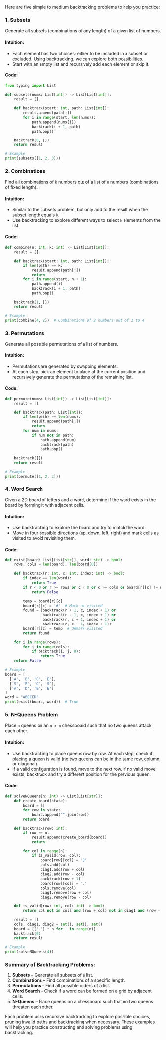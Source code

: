 Here are five simple to medium backtracking problems to help you practice:

### 1. **Subsets**

Generate all subsets (combinations of any length) of a given list of numbers.

#### Intuition:

- Each element has two choices: either to be included in a subset or excluded. Using backtracking, we can explore both possibilities.
- Start with an empty list and recursively add each element or skip it.

#### Code:

```python
from typing import List

def subsets(nums: List[int]) -> List[List[int]]:
    result = []

    def backtrack(start: int, path: List[int]):
        result.append(path[:])
        for i in range(start, len(nums)):
            path.append(nums[i])
            backtrack(i + 1, path)
            path.pop()

    backtrack(0, [])
    return result

# Example
print(subsets([1, 2, 3]))
```

### 2. **Combinations**

Find all combinations of `k` numbers out of a list of `n` numbers (combinations of fixed length).

#### Intuition:

- Similar to the subsets problem, but only add to the result when the subset length equals `k`.
- Use backtracking to explore different ways to select `k` elements from the list.

#### Code:

```python
def combine(n: int, k: int) -> List[List[int]]:
    result = []

    def backtrack(start: int, path: List[int]):
        if len(path) == k:
            result.append(path[:])
            return
        for i in range(start, n + 1):
            path.append(i)
            backtrack(i + 1, path)
            path.pop()

    backtrack(1, [])
    return result

# Example
print(combine(4, 2))  # Combinations of 2 numbers out of 1 to 4
```

### 3. **Permutations**

Generate all possible permutations of a list of numbers.

#### Intuition:

- Permutations are generated by swapping elements.
- At each step, pick an element to place at the current position and recursively generate the permutations of the remaining list.

#### Code:

```python
def permute(nums: List[int]) -> List[List[int]]:
    result = []

    def backtrack(path: List[int]):
        if len(path) == len(nums):
            result.append(path[:])
            return
        for num in nums:
            if num not in path:
                path.append(num)
                backtrack(path)
                path.pop()

    backtrack([])
    return result

# Example
print(permute([1, 2, 3]))
```

### 4. **Word Search**

Given a 2D board of letters and a word, determine if the word exists in the board by forming it with adjacent cells.

#### Intuition:

- Use backtracking to explore the board and try to match the word.
- Move in four possible directions (up, down, left, right) and mark cells as visited to avoid revisiting them.

#### Code:

```python
def exist(board: List[List[str]], word: str) -> bool:
    rows, cols = len(board), len(board[0])

    def backtrack(r: int, c: int, index: int) -> bool:
        if index == len(word):
            return True
        if r < 0 or r >= rows or c < 0 or c >= cols or board[r][c] != word[index]:
            return False

        temp = board[r][c]
        board[r][c] = '#'  # Mark as visited
        found = (backtrack(r + 1, c, index + 1) or
                 backtrack(r - 1, c, index + 1) or
                 backtrack(r, c + 1, index + 1) or
                 backtrack(r, c - 1, index + 1))
        board[r][c] = temp  # Unmark visited
        return found

    for i in range(rows):
        for j in range(cols):
            if backtrack(i, j, 0):
                return True
    return False

# Example
board = [
  ['A', 'B', 'C', 'E'],
  ['S', 'F', 'C', 'S'],
  ['A', 'D', 'E', 'E']
]
word = "ABCCED"
print(exist(board, word))  # True
```

### 5. **N-Queens Problem**

Place `n` queens on an `n x n` chessboard such that no two queens attack each other.

#### Intuition:

- Use backtracking to place queens row by row. At each step, check if placing a queen is valid (no two queens can be in the same row, column, or diagonal).
- If a valid configuration is found, move to the next row. If no valid move exists, backtrack and try a different position for the previous queen.

#### Code:

```python
def solveNQueens(n: int) -> List[List[str]]:
    def create_board(state):
        board = []
        for row in state:
            board.append("".join(row))
        return board

    def backtrack(row: int):
        if row == n:
            result.append(create_board(board))
            return

        for col in range(n):
            if is_valid(row, col):
                board[row][col] = 'Q'
                cols.add(col)
                diag1.add(row + col)
                diag2.add(row - col)
                backtrack(row + 1)
                board[row][col] = '.'
                cols.remove(col)
                diag1.remove(row + col)
                diag2.remove(row - col)

    def is_valid(row: int, col: int) -> bool:
        return col not in cols and (row + col) not in diag1 and (row - col) not in diag2

    result = []
    cols, diag1, diag2 = set(), set(), set()
    board = [['.'] * n for _ in range(n)]
    backtrack(0)
    return result

# Example
print(solveNQueens(4))
```

### Summary of Backtracking Problems:

1. **Subsets** – Generate all subsets of a list.
2. **Combinations** – Find combinations of a specific length.
3. **Permutations** – Find all possible orders of a list.
4. **Word Search** – Check if a word can be formed on a grid by adjacent cells.
5. **N-Queens** – Place queens on a chessboard such that no two queens threaten each other.

Each problem uses recursive backtracking to explore possible choices, pruning invalid paths and backtracking when necessary. These examples will help you practice constructing and solving problems using backtracking.
